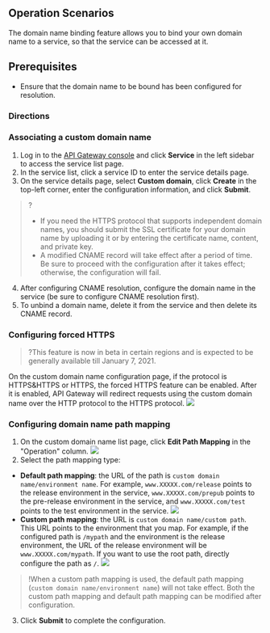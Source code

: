 ## Operation Scenarios
The domain name binding feature allows you to bind your own domain name to a service, so that the service can be accessed at it.

## Prerequisites
- Ensure that the domain name to be bound has been configured for resolution.

### Directions

### Associating a custom domain name
1. Log in to the [API Gateway console](https://console.cloud.tencent.com/apigateway/index?rid=1) and click **Service** in the left sidebar to access the service list page.
2. In the service list, click a service ID to enter the service details page.
3. On the service details page, select **Custom domain**, click **Create** in the top-left corner, enter the configuration information, and click **Submit**.
> ?
> - If you need the HTTPS protocol that supports independent domain names, you should submit the SSL certificate for your domain name by uploading it or by entering the certificate name, content, and private key.
> - A modified CNAME record will take effect after a period of time. Be sure to proceed with the configuration after it takes effect; otherwise, the configuration will fail.
4. After configuring CNAME resolution, configure the domain name in the service (be sure to configure CNAME resolution first).
5. To unbind a domain name, delete it from the service and then delete its CNAME record.

### Configuring forced HTTPS
>?This feature is now in beta in certain regions and is expected to be generally available till January 7, 2021.

On the custom domain name configuration page, if the protocol is HTTPS&HTTPS or HTTPS, the forced HTTPS feature can be enabled. After it is enabled, API Gateway will redirect requests using the custom domain name over the HTTP protocol to the HTTPS protocol.
![](https://main.qcloudimg.com/raw/4c79eeee8bb533377f72657c3c8f3ce2.png)

### Configuring domain name path mapping
1. On the custom domain name list page, click **Edit Path Mapping** in the "Operation" column.
![](https://main.qcloudimg.com/raw/3a32b52150e2c281baf921543c1f9eed.png)
2. Select the path mapping type:
 - **Default path mapping**: the URL of the path is `custom domain name/environment name`. For example, `www.XXXXX.com/release` points to the release environment in the service, `www.XXXXX.com/prepub` points to the pre-release environment in the service, and `www.XXXXX.com/test` points to the test environment in the service.
 ![](https://main.qcloudimg.com/raw/72d65ac0190da0757d05837e4223f515.png)
 - **Custom path mapping**: the URL is `custom domain name/custom path`. This URL points to the environment that you map. For example, if the configured path is `/mypath` and the environment is the release environment, the URL of the release environment will be `www.XXXXX.com/mypath`. If you want to use the root path, directly configure the path as `/`.
 ![](https://main.qcloudimg.com/raw/72d65ac0190da0757d05837e4223f515.png)
 >!When a custom path mapping is used, the default path mapping (`custom domain name/environment name`) will not take effect.
Both the custom path mapping and default path mapping can be modified after configuration.
3. Click **Submit** to complete the configuration.

